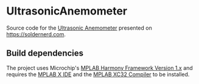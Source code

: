 # UltrasonicAnemometer

Source code for the [Ultrasonic Anemometer](https://soldernerd.com/arduino-ultrasonic-anemometer/)
presented on <https://soldernerd.com>.

## Build dependencies

The project uses Microchip's [MPLAB Harmony Framework Version 1.x](http://www.microchip.com/mplab/mplab-harmony/mplab-harmony-1-0)
and requires the [MPLAB X IDE](http://www.microchip.com/mplab/mplab-x-ide) and
the [MPLAB XC32 Compiler](http://www.microchip.com/mplab/compilers) to be
installed.
